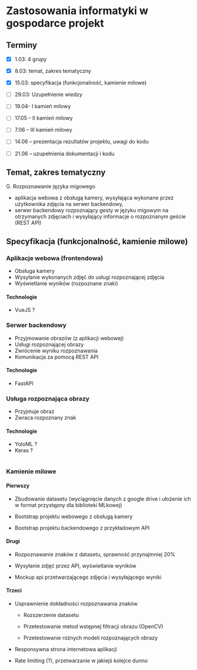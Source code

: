 # Zastosowania informatyki w gospodarce projekt

## Terminy

- [x] 1.03: 4 grupy
- [x] 8.03: temat, zakres tematyczny
- [x] 15.03: specyfikacja (funkcjonalność,  kamienie milowe)
- [ ] 29.03: Uzupełnienie wiedzy
- [ ] 19.04- I kamień milowy
- [ ] 17.05 – II kamień milowy
- [ ] 7.06 – III kamień milowy
- [ ] 14.06 – prezentacja rezultatów projektu, uwagi do kodu
- [ ] 21.06 – uzupełnienia dokumentacji i kodu


## Temat, zakres tematyczny

G. Rozpoznawanie języka migowego


- aplikacja webowa z obsługą kamery, wysyłająca wykonane przez użytkownika zdjęcia na serwer backendowy, 
- serwer backendowy rozpoznający gesty w języku migowym na otrzymanych zdjęciach i wysyłający informacje o rozpoznanym geście (REST API)


## Specyfikacja (funkcjonalność, kamienie milowe)

### Aplikacje webowa (frontendowa)

- Obsługa kamery
- Wysyłanie wykonanych zdjęć do usługi rozpoznającej zdjęcia
- Wyświetlanie wyników (rozpoznane znaki)

#### Technologie

- VueJS ?

### Serwer backendowy

- Przyjmowanie obrazów (z aplikacji webowej)
- Usługi rozpoznającej obrazy
- Zwrócenie wyniku rozpoznawania
- Komunikacja za pomocą REST API

#### Technologie

- FastAPI

### Usługa rozpoznająca obrazy

- Przyjmuje obraz
- Zwraca rozpoznany znak

#### Technologie

- YoloML ?
- Keras ?

# 

### Kamienie milowe

#### Pierwszy

- Zbudowanie datasetu (wyciągnięcie danych z google drive i ułożenie ich w format przystępny dla biblioteki MLkowej)

- Bootstrap projektu webowego z obsługą kamery

- Bootstrap projektu backendowego z przykładowym API


#### Drugi

- Rozpoznawanie znaków z datasetu, sprawność przynajmniej 20%

- Wysyłanie zdjęć przez API, wyświetlanie wyników

- Mockup api przetwarzającego zdjęcia i wysyłającego wyniki


#### Trzeci

- Usprawnienie dokładności rozpoznawania znaków

    - Rozszerzenie datasetu

    - Przetestowanie metod wstępnej filtracji obrazu (OpenCV)
    
    - Przetestowanie różnych modeli rozpoznających obrazy

- Responsywna strona internetowa aplikacji

- Rate limiting (?), przetwarzanie w jakiejś kolejce dunno
